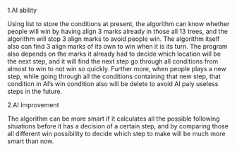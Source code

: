 1.AI ability

Using list to store the conditions at present, the algorithm can know whether people will win by having align 3 marks already in those all 13 trees, and the algorithm will stop 3 align marks to avoid people win. The algorithm itself also can find 3 align marks of its own to win when it is its turn. The program also depends on the marks it already had to decide which location will be the next step, and it will find the next step go through all conditions from almost to win to not win so quickly.
Further more, when people plays a new step, while going through all the conditions containing that new step, that condition in AI’s win condition also will be delete to avoid AI paly useless steps in the future.


2.AI Improvement

The algorithm can be more smart if it calculates all the possible following situations before it has a decision of a certain step, and by comparing those all different win possibility to decide which step to make will be much more smart than now.
